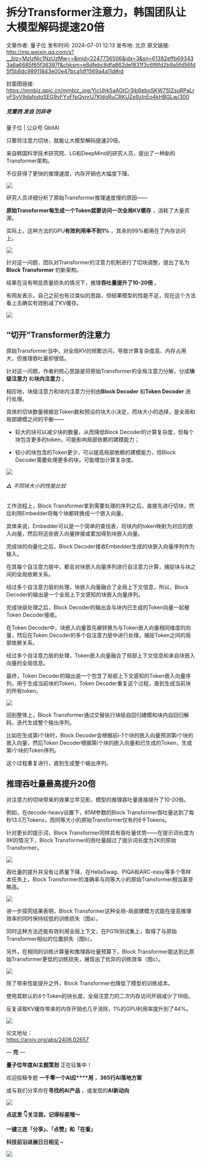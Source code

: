 # 拆分Transformer注意力，韩国团队让大模型解码提速20倍

文章作者: 量子位
发布时间: 2024-07-01 12:13
发布地: 北京
原文链接: http://mp.weixin.qq.com/s?__biz=MzIzNjc1NzUzMw==&mid=2247736506&idx=3&sn=61382effb693433a6a6685f65f36397f&chksm=e8dfebc8dfa862def831f3c6f6fd2b9a5fd56fd5f5b8dc98911843e00e47bca1df1569a4a11d#rd

封面图链接: https://mmbiz.qpic.cn/mmbiz_jpg/YicUhk5aAGtCr3ib6eboSKW7SIZsuRPaLryFSyV9dafodgSEG9vFYvFfpQynrU7KldgRuCRKUZe9zInEo4kHBGLw/300

##### 克雷西 发自 凹非寺  
量子位 | 公众号 QbitAI

只要将注意力切块，就能让大模型解码提速20倍。

来自韩国科学技术研究院、LG和DeepMind的研究人员，提出了一种新的Transformer架构。

不仅获得了更快的推理速度，内存开销也大幅度下降。

![](https://mmbiz.qpic.cn/mmbiz_png/YicUhk5aAGtCr3ib6eboSKW7SIZsuRPaLrfLJtfv2492NnkfCZZeWCAJMOY7d09FGwjibbT2JEYBxWcibcO2dC25AQ/640?wx_fmt=png&from=appmsg)

研究人员详细分析了原始Transformer推理速度慢的原因——

**原始Transformer每生成一个Token就要访问一次全局KV缓存** ，消耗了大量资源。

实际上，这种方法的GPU**有效利用率不到1%** ，其余的99%都用在了内存访问上。

![](https://mmbiz.qpic.cn/mmbiz_png/YicUhk5aAGtCr3ib6eboSKW7SIZsuRPaLrMzB0baPHDYLPAkSA9za6p7YBEfMTvfMibaefmDCyACmGlU0Wf2KJ0oA/640?wx_fmt=png&from=appmsg)

针对这一问题，团队对Transformer的注意力机制进行了切块调整，提出了名为**Block Transformer** 的新架构。

结果在没有明显质量损失的情况下，推理**吞吐量提升了10-20倍** 。

有网友表示，自己之前也有过类似的思路，但结果模型的性能不足，现在这个方法看上去确实有效削减了KV缓存。

![](https://mmbiz.qpic.cn/mmbiz_png/YicUhk5aAGtCr3ib6eboSKW7SIZsuRPaLrlQBvjn9NFgZ4NeiaJnZCSHPOJY3qI5Fs4iaQPrcib7UdocIqm3Dd7hZeA/640?wx_fmt=png&from=appmsg)

## “切开”Transformer的注意力

原始Transformer当中，对全局KV的频繁访问，导致计算复杂度高、内存占用大，但推理吞吐量却很低。

针对这一问题，作者的核心思路是将原始Transformer的全局注意力分解，分成**块级注意力** 和**块内注意力** 。

相应地，块级注意力和块内注意力分别由**Block Decoder** 和**Token Decoder** 进行处理。

具体的切块数量根据总Token数和预设的块大小决定，而块大小的选择，是全局和局部建模之间的平衡——

  * 较大的块可以减少块的数量，从而降低Block Decoder的计算复杂度，但每个块包含更多的token，可能影响局部依赖的建模能力；

  * 较小的块包含的Token更少，可以提高局部依赖的建模能力，但Block Decoder需要处理更多的块，可能增加计算复杂度。

![](https://mmbiz.qpic.cn/mmbiz_png/YicUhk5aAGtCr3ib6eboSKW7SIZsuRPaLrbLSJ2fTkbuZawBlnIzxSHZKj7iaaRabUjMLrfrJiaCaJGJZJkMocSc8Q/640?wx_fmt=png&from=appmsg)

###### **△** 不同块大小的性能比较

工作流程上，Block Transformer拿到需要处理的序列之后，直接先进行切块，然后利用Embedder将每个块都转换成一个嵌入向量。

具体来说，Embedder可以是一个简单的查找表，将块内的token映射为对应的嵌入向量，然后将这些嵌入向量拼接或累加得到块嵌入向量。

完成块的向量化之后，Block Decoder接收Embedder生成的块嵌入向量序列作为输入。

在其每个自注意力层中，都会对块嵌入向量序列进行自注意力计算，捕捉块与块之间的全局依赖关系。

经过多个自注意力层的处理，块嵌入向量融合了全局上下文信息，所以，Block Decoder的输出是一个全局上下文感知的块嵌入向量序列。

完成块级处理之后，Block Decoder的输出会与块内已生成的Token向量一起被Token Decoder接收。

在Token Decoder中，块嵌入向量首先被转换为与Token嵌入向量相同维度的向量，然后在Token
Decoder的多个自注意力层中进行处理，捕捉Token之间的局部依赖关系。

经过多个自注意力层的处理，Token嵌入向量融合了局部上下文信息和来自块嵌入向量的全局信息。

最终，Token Decoder的输出是一个包含了局部上下文感知的Token嵌入向量序列，用于生成当前块的Token，Token
Decoder重复这个过程，直到生成当前块的所有token。

![](https://mmbiz.qpic.cn/mmbiz_png/YicUhk5aAGtCr3ib6eboSKW7SIZsuRPaLrbay2OgKRrME80CUg6hMJzGIKRYeFE87CUibdfogwGUkTvGRGIX09s7Q/640?wx_fmt=png&from=appmsg)

回到整体上，Block Transformer通过交替执行块级自回归建模和块内自回归解码，迭代生成整个输出序列。

比如在生成第i个块时，Block Decoder会根据前i-1个块的嵌入向量预测第i个块的嵌入向量，然后Token
Decoder根据第i个块的嵌入向量和已生成的Token，生成第i个块的Token序列。

这个过程重复进行，直到生成整个输出序列。

## 推理吞吐量最高提升20倍

对注意力的切块带来的效果立竿见影，模型的推理吞吐量直接提升了10-20倍。

例如，在decode-heavy设置下，85M参数的Block
Transformer吞吐量达到了每秒13.5万Tokens，而同等大小的原始Transformer仅有约6千Tokens。

针对更长的提示词，Block Transformer同样具有吞吐量优势——在提示词长度为8K的情况下，Block
Transformer的吞吐量超过了提示词长度为2K的原始Transformer。

![](https://mmbiz.qpic.cn/mmbiz_png/YicUhk5aAGtCr3ib6eboSKW7SIZsuRPaLrDCEQag4xDUnudY6e4oaybbfamN75Dq8DWWLHdj53RJa5Nic4icTMZ4dA/640?wx_fmt=png&from=appmsg)

吞吐量的提升并没有让质量下降，在HellaSwag、PIQA和ARC-easy等多个零样本任务上，Block
Transformer的准确率与同等大小的原始Transformer相当甚至略高。

![](https://mmbiz.qpic.cn/mmbiz_png/YicUhk5aAGtCr3ib6eboSKW7SIZsuRPaLr4cPERM3p0Fz2vrqnn1iaZKfga84gCDO1jO29glpxl0RmibXTiazSAibjOA/640?wx_fmt=png&from=appmsg)

进一步探究结果表明，Block Transformer这种全局-局部建模方式能在提高推理效率的同时保持较低的训练损失（图a）。

同时这种方法还能有效利用全局上下文，在PG19测试集上，取得了与原始Transformer相似的位置损失（图b）。

另外，在相同的训练计算量和推理吞吐量预算下，Block
Transformer能达到比原始Transformer更低的训练损失，展现出了优异的训练效率（图c）。

![](https://mmbiz.qpic.cn/mmbiz_png/YicUhk5aAGtCr3ib6eboSKW7SIZsuRPaLrPD0K0862YJv65Jdwxb7rAmv5LXSRYhlA3DB02cacmoZnD6L3Xot9ibA/640?wx_fmt=png&from=appmsg)

除了带来性能提升之外，Block Transformer也降低了模型的训练成本。

使用其默认的4个Token的块长度，全局注意力的二次内存访问开销减少了16倍。

反复读取KV缓存带来的内存开销也几乎消除，1%的GPU利用率提升到了44%。

![](https://mmbiz.qpic.cn/mmbiz_png/YicUhk5aAGtCr3ib6eboSKW7SIZsuRPaLrWyyZgKJgmFWiboTWr1NjKTicSwI8sUhKpgJuLyQYEgZiahULfwVxYhaGQ/640?wx_fmt=png&from=appmsg)

论文地址：  
https://arxiv.org/abs/2406.02657

— **完** —

**量子位年度AI主题策划** 正在征集中！

欢迎投稿专题 **一千零一个AI应****用** ，**365行AI落地方案**

或与我们分享你在**寻找的AI产品** ，或发现的**AI新动向**

![](https://mmbiz.qpic.cn/mmbiz_png/YicUhk5aAGtDpTavEwUl8aOlFLGHaPnaKXJcMUeJtGXVLliac6P6XxYHIKhnz0NPUgVvlrXAvJC33ibh8aYDdyudA/640?wx_fmt=png&from=appmsg)

  

**点这里 👇关注我，记得标星哦～**

**一键三连「分享」、「点赞」和「在看」**

**科技前沿进展日日相见 ~**

![](https://mmbiz.qpic.cn/mmbiz_svg/g9RQicMD01M0tYoRQT2cMQRmPS5ZDyrrfzeksiay90KaDzlGBH61icqHxmgFKfvfXtVuwTHV740CDLAaXU1LIfZyoJEpYKcRIiaE/640?wx_fmt=svg)

